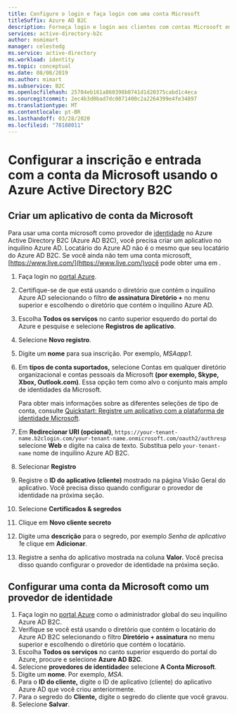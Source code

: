 ```yaml
---
title: Configure o login e faça login com uma conta Microsoft
titleSuffix: Azure AD B2C
description: Forneça login e login aos clientes com contas Microsoft em seus aplicativos usando o Azure Active Directory B2C.
services: active-directory-b2c
author: msmimart
manager: celestedg
ms.service: active-directory
ms.workload: identity
ms.topic: conceptual
ms.date: 08/08/2019
ms.author: mimart
ms.subservice: B2C
ms.openlocfilehash: 25784eb161a860398b0741d1d20375cabd1c4eca
ms.sourcegitcommit: 2ec4b3d0bad7dc0071400c2a2264399e4fe34897
ms.translationtype: MT
ms.contentlocale: pt-BR
ms.lasthandoff: 03/28/2020
ms.locfileid: "78188011"
---
```

# <a name="set-up-sign-up-and-sign-in-with-a-microsoft-account-using-azure-active-directory-b2c"></a>Configurar a inscrição e entrada com a conta da Microsoft usando o Azure Active Directory B2C

## <a name="create-a-microsoft-account-application"></a>Criar um aplicativo de conta da Microsoft

Para usar uma conta microsoft como provedor de [identidade](openid-connect.md) no Azure Active Directory B2C (Azure AD B2C), você precisa criar um aplicativo no inquilino Azure AD. Locatário do Azure AD não é o mesmo que seu locatário do Azure AD B2C. Se você ainda não tem uma conta microsoft, [https://www.live.com/](https://www.live.com/)você pode obter uma em .

1. Faça login no [portal Azure](https://portal.azure.com).
1. Certifique-se de que está usando o diretório que contém o inquilino Azure AD selecionando o filtro **de assinatura Diretório +** no menu superior e escolhendo o diretório que contém o inquilino Azure AD.
1. Escolha **Todos os serviços** no canto superior esquerdo do portal do Azure e pesquise e selecione **Registros de aplicativo**.
1. Selecione **Novo registro**.
1. Digite um **nome** para sua inscrição. Por exemplo, *MSAapp1*.
1. Em **tipos de conta suportados,** selecione Contas em qualquer diretório organizacional e contas pessoais da Microsoft **(por exemplo, Skype, Xbox, Outlook.com)**. Essa opção tem como alvo o conjunto mais amplo de identidades da Microsoft.

   Para obter mais informações sobre as diferentes seleções de tipo de conta, consulte [Quickstart: Registre um aplicativo com a plataforma de identidade Microsoft](../active-directory/develop/quickstart-register-app.md).
1. Em **Redirecionar URI (opcional)**, `https://your-tenant-name.b2clogin.com/your-tenant-name.onmicrosoft.com/oauth2/authresp` selecione **Web** e digite na caixa de texto. Substitua pelo `your-tenant-name` nome de inquilino Azure AD B2C.
1. Selecionar **Registro**
1. Registre o **ID do aplicativo (cliente)** mostrado na página Visão Geral do aplicativo. Você precisa disso quando configurar o provedor de identidade na próxima seção.
1. Selecione **Certificados & segredos**
1. Clique em **Novo cliente secreto**
1. Digite uma **descrição** para o segredo, por exemplo *Senha de aplicativo 1*e clique em **Adicionar**.
1. Registre a senha do aplicativo mostrada na coluna **Valor.** Você precisa disso quando configurar o provedor de identidade na próxima seção.

## <a name="configure-a-microsoft-account-as-an-identity-provider"></a>Configurar uma conta da Microsoft como um provedor de identidade

1. Faça login no [portal Azure](https://portal.azure.com/) como o administrador global do seu inquilino Azure AD B2C.
1. Verifique se você está usando o diretório que contém o locatário do Azure AD B2C selecionando o filtro **Diretório + assinatura** no menu superior e escolhendo o diretório que contém o locatário.
1. Escolha **Todos os serviços** no canto superior esquerdo do portal do Azure, procure e selecione **Azure AD B2C**.
1. Selecione **provedores de identidade**e selecione **A Conta Microsoft**.
1. Digite um **nome**. Por exemplo, *MSA.*
1. Para o **ID do cliente,** digite o ID de aplicativo (cliente) do aplicativo Azure AD que você criou anteriormente.
1. Para o segredo do **Cliente,** digite o segredo do cliente que você gravou.
1. Selecione **Salvar**.
